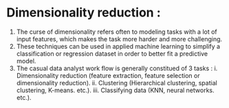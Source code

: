 # Dimensionality reduction :
1. The curse of dimensionality refers often to modeling tasks with a lot of input features, which makes the task more harder and more challenging.
2. These techniques can be used in applied machine learning to simplify a classification or regression dataset in order to better fit a predictive model.
3. The casual data analyst work flow is generally constitued of 3 tasks : 
  i. Dimensionality reduction (feature extraction, feature selection or dimensionality reduction).
  ii. Clustering (Hierarchical clustering, spatial clustering, K-means. etc.).
  iii. Classifying data (KNN, neural networks. etc.).

  

